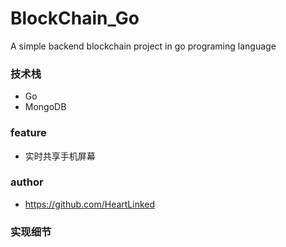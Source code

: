 # BlockChain_Go
A simple backend blockchain project in go programing language

### 技术栈

- Go
- MongoDB

### feature

- 实时共享手机屏幕

### author

- https://github.com/HeartLinked

### 实现细节


